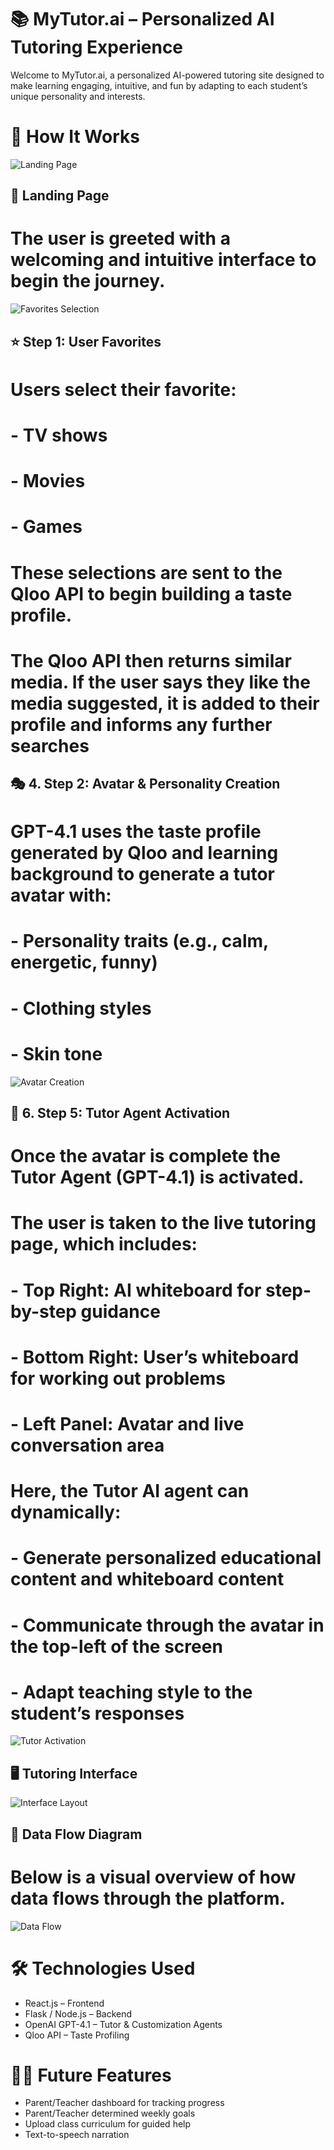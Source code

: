 # 📚 MyTutor.ai – Personalized AI Tutoring Experience

Welcome to MyTutor.ai, a personalized AI-powered tutoring site designed to make learning engaging, intuitive, and fun by adapting to each student’s unique personality and interests.

# 🧭 How It Works

![Landing Page](1.png)

## 🚀  Landing Page
# The user is greeted with a welcoming and intuitive interface to begin the journey.

![Favorites Selection](2.png)


## ⭐  Step 1: User Favorites
# Users select their favorite:
# - TV shows
# - Movies
# - Games
# These selections are sent to the Qloo API to begin building a taste profile.
# The Qloo API then returns similar media. If the user says they like the media suggested, it is added to their profile and informs any further searches


## 🎭 4. Step 2: Avatar & Personality Creation
# GPT-4.1 uses the taste profile generated by Qloo and learning background to generate a tutor avatar with:
# - Personality traits (e.g., calm, energetic, funny)
# - Clothing styles
# - Skin tone

![Avatar Creation](4.png)

## 🤖 6. Step 5: Tutor Agent Activation
# Once the avatar is complete the Tutor Agent (GPT-4.1) is activated.
# 
# The user is taken to the live tutoring page, which includes:
# - Top Right: AI whiteboard for step-by-step guidance
# - Bottom Right: User’s whiteboard for working out problems
# - Left Panel: Avatar and live conversation area

# Here, the Tutor AI agent can dynamically:
# - Generate personalized educational content and whiteboard content
# - Communicate through the avatar in the top-left of the screen
# - Adapt teaching style to the student’s responses

![Tutor Activation](6.png)

## 🖥️ Tutoring Interface


![Interface Layout](7.png)

## 🔄 Data Flow Diagram

# Below is a visual overview of how data flows through the platform.

![Data Flow](8.png)

# 🛠️ Technologies Used

- React.js – Frontend
- Flask / Node.js – Backend
- OpenAI GPT-4.1 – Tutor & Customization Agents
- Qloo API – Taste Profiling

# 👩‍🏫 Future Features

- Parent/Teacher dashboard for tracking progress
- Parent/Teacher determined weekly goals 
- Upload class curriculum for guided help
- Text-to-speech narration

